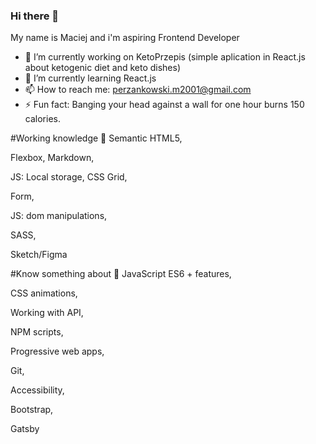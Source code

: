 ### Hi there 👋 
My name is Maciej and i'm aspiring Frontend Developer



- 🔭 I’m currently working on KetoPrzepis (simple aplication in React.js about ketogenic diet and keto dishes)
- 🌱 I’m currently learning React.js 
- 📫 How to reach me: perzankowski.m2001@gmail.com
- ⚡ Fun fact: Banging your head against a wall for one hour burns 150 calories.



#Working knowledge 💪
Semantic HTML5,

 Flexbox, Markdown, 
 
 JS: Local storage, CSS Grid, 
 
 Form, 
 
 JS: dom manipulations,
  
  SASS, 
  
  Sketch/Figma

#Know something about 🤔
JavaScript ES6 + features,

CSS animations,

Working with API,

NPM scripts,

Progressive web apps,

Git,

Accessibility,

Bootstrap,

Gatsby








